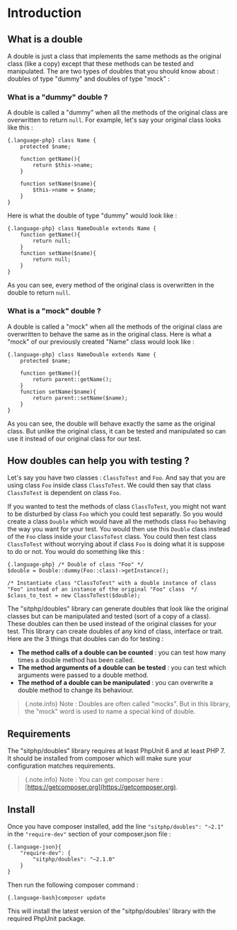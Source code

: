 # Introduction

## What is a double
A double is just a class that implements the same methods as the original class (like a copy) except that these methods can be tested and manipulated. The are two types of doubles that you should know about : doubles of type "dummy" and doubles of type "mock" :

### What is a "dummy" double ?
A double is called a "dummy" when all the methods of the original class are overwritten to return `null`.
For example, let's say your original class looks like this :

    {.language-php} class Name {
        protected $name;

        function getName(){
            return $this->name;
        }

        function setName($name){
            $this->name = $name;
        }
    }

Here is what the double of type "dummy" would look like :

    {.language-php} class NameDouble extends Name {
        function getName(){
            return null;
        }
        function setName($name){
            return null;
        }
    }

As you can see, every method of the original class is overwritten in the double to return `null`.

### What is a "mock" double  ?
A double is called a "mock" when all the methods of the original class are overwritten to behave the same as in the original class.
Here is what a "mock" of our previously created "Name" class  would look like :

    {.language-php} class NameDouble extends Name {
        protected $name;
        
        function getName(){
            return parent::getName();
        }
        function setName($name){
            return parent::setName($name);
        }
    }
    
As you can see, the double will behave exactly the same as the original class. But unlike the original class, it can be tested and manipulated so can use it instead of our original class for our test.

## How doubles can help you with testing ?
Let's say you have two classes : `ClassToTest` and `Foo`. And say that you are using class `Foo` inside class `ClassToTest`. We could then say that class `ClassToTest` is dependent on class `Foo`.

If you wanted to test the methods of class `ClassToTest`, you might not want to be disturbed by class `Foo` which you could test separatly. So you would create a class `Double` which would have all the methods class `Foo` behaving the way you want for your test. You would then use this `Double` class instead of the `Foo` class inside your `ClassToTest` class. You could then test class `ClassToTest` without worrying about if class `Foo` is doing what it is suppose to do or not. You would do something like this :
        
    {.language-php} /* Double of class "Foo" */
    $double = Double::dummy(Foo::class)->getInstance();
    
    /* Instantiate class "ClassToTest" with a double instance of class "Foo" instead of an instance of the original "Foo" class  */
    $class_to_test = new ClassToTest($double);

The "sitphp/doubles" library can generate doubles that look like the original classes but can be manipulated and tested (sort of a copy of a class). These doubles can then be used instead of the original classes for your test. This library can create doubles of any kind of class, interface or trait. 
Here are the 3 things that doubles can do for testing :

- **The method calls of a double can be counted** : you can test how many times a double method has been called.
- **The method arguments of a double  can be tested** : you can test which arguments were passed to a double method.
- **The method of a double can be manipulated** : you can overwrite a double method to change its behaviour.

>{.note.info} Note : Doubles are often called "mocks". But in this library, the "mock" word is used to name a special kind of double.

 
## Requirements
The "sitphp/doubles" library requires at least PhpUnit 6 and at least PHP 7. It should be installed from composer which will make sure your configuration matches requirements.
 > {.note.info} Note : You can get composer here : [https://getcomposer.org](https://getcomposer.org).
        
## Install
Once you have composer installed, add the line `"sitphp/doubles": "~2.1"` in the `"require-dev"` section of your composer.json file :

    {.language-json}{
        "require-dev": {
            "sitphp/doubles": "~2.1.0"
        }
    }

Then run the following composer command :

    {.language-bash}composer update
        
This will install the latest version of the "sitphp/doubles' library with the required PhpUnit package.